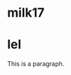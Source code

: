 # milk17
<!DOCTYPE html>
<html>
<head>
<title> </title>
</head>
<body>

<h1>lel</h1>
<p>This is a paragraph.</p>

</body>
</html>
  
